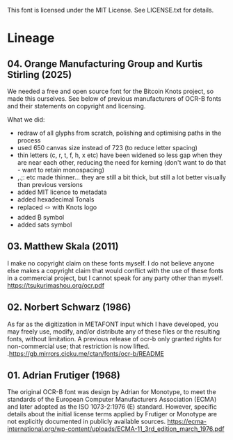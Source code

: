 This font is licensed under the MIT License. See LICENSE.txt for details.

# Lineage

## 04. Orange Manufacturing Group and Kurtis Stirling (2025)
We needed a free and open source font for the Bitcoin Knots project, so made this ourselves. See below of previous manufacturers of OCR-B fonts and their statements on copyright and licensing.

What we did:
* redraw of all glyphs from scratch, polishing and optimising paths in the process
* used 650 canvas size instead of 723 (to reduce letter spacing)
* thin letters (c, r, t, f, h, x etc) have been widened so less gap when they are near each other, reducing the need for kerning (don't want to do that - want to retain monospacing)
* ,.;: etc made thinner... they are still a bit thick, but still a lot better visually than previous versions
* added MIT licence to metadata
* added hexadecimal Tonals
* replaced 🪢 with Knots logo
* added ₿ symbol
* added sats symbol 


## 03. Matthew Skala (2011)
I make no copyright claim on these fonts myself. I do not believe anyone else makes a copyright claim that would conflict with the use of these fonts in a commercial project, but I cannot speak for any party other than myself.
https://tsukurimashou.org/ocr.pdf

## 02. Norbert Schwarz (1986)
As far as the digitization in METAFONT input which I have developed, you may freely use, modify, and/or distribute any of these files or the resulting fonts, without limitation. A previous release of ocr-b only granted rights for non-commercial use; that restriction is now lifted.
.https://gb.mirrors.cicku.me/ctan/fonts/ocr-b/README


## 01. Adrian Frutiger (1968)
The original OCR-B font was design by Adrian for Monotype, to meet the standards of the European Computer Manufacturers Association (ECMA) and later adopted as the ISO 1073-2:1976 (E) standard. However, specific details about the initial license terms applied by Frutiger or Monotype are not explicitly documented in publicly available sources.
https://ecma-international.org/wp-content/uploads/ECMA-11_3rd_edition_march_1976.pdf

